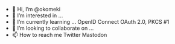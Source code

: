 - 👋 Hi, I’m @okomeki
- 👀 I’m interested in ...
- 🌱 I’m currently learning ... OpenID Connect OAuth 2.0, PKCS #1
- 💞️ I’m looking to collaborate on ...
- 📫 How to reach me Twitter Mastodon

<!---
okomeki/okomeki is a ✨ special ✨ repository because its `README.md` (this file) appears on your GitHub profile.
You can click the Preview link to take a look at your changes.
--->
